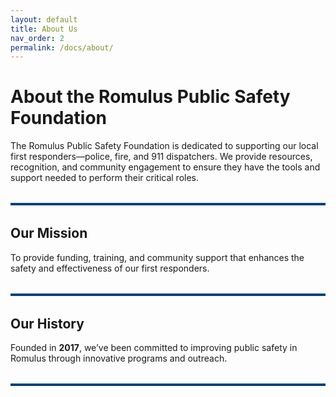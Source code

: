 ```yaml
---
layout: default
title: About Us
nav_order: 2
permalink: /docs/about/
---
```


<!-- Google tag (gtag.js) -->
<script async src="https://www.googletagmanager.com/gtag/js?id=G-YD66KT4FWL"></script>
<script>
  window.dataLayer = window.dataLayer || [];
  function gtag(){dataLayer.push(arguments);}
  gtag('js', new Date());

  gtag('config', 'G-YD66KT4FWL');
</script>

# About the Romulus Public Safety Foundation

The Romulus Public Safety Foundation is dedicated to supporting our local first responders—police, fire, and 911 dispatchers. We provide resources, recognition, and community engagement to ensure they have the tools and support needed to perform their critical roles.

<hr style="border: none; height: 4px; background-color: #004080; margin: 2rem 0;" />

## Our Mission
To provide funding, training, and community support that enhances the safety and effectiveness of our first responders.

<hr style="border: none; height: 4px; background-color: #004080; margin: 2rem 0;" />

## Our History
Founded in **2017**, we’ve been committed to improving public safety in Romulus through innovative programs and outreach.

<hr style="border: none; height: 4px; background-color: #004080; margin: 2rem 0;" />

